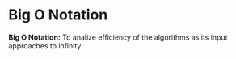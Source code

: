 # Big O Notation

__Big O Notation:__ To analize efficiency of the algorithms as its input approaches to infinity.
